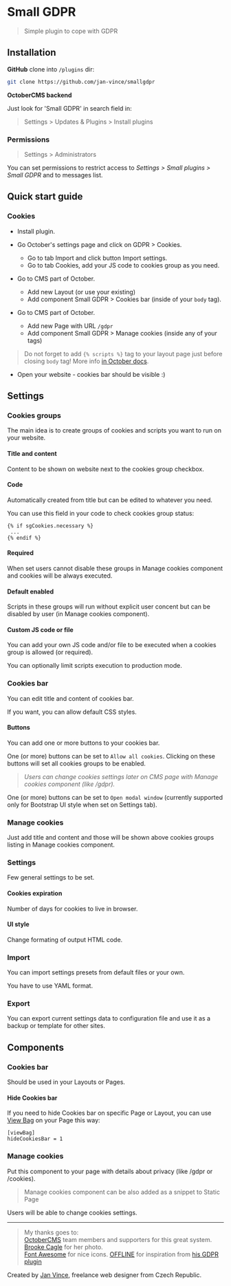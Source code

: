 # Small GDPR
> Simple plugin to cope with GDPR


## Installation

**GitHub** clone into `/plugins` dir:

```sh
git clone https://github.com/jan-vince/smallgdpr
```

**OctoberCMS backend**

Just look for 'Small GDPR' in search field in:
> Settings > Updates & Plugins > Install plugins

### Permissions

> Settings > Administrators

You can set permissions to restrict access to *Settings > Small plugins > Small GDPR* and to messages list.


## Quick start guide

### Cookies

* Install plugin.
* Go October's settings page and click on GDPR > Cookies.
  * Go to tab Import and click button Import settings.
  * Go to tab Cookies, add your JS code to cookies group as you need.

* Go to CMS part of October.
  * Add new Layout (or use your existing)
  * Add component Small GDPR > Cookies bar (inside of your `body` tag).

* Go to CMS part of October.
  * Add new Page with URL `/gdpr`
  * Add component Small GDPR > Manage cookies (inside any of your tags)

> Do not forget to add `{% scripts %}` tag to your layout page just before closing `body` tag! More info [in October docs](https://octobercms.com/docs/markup/tag-scripts).


* Open your website - cookies bar should be visible :)


## Settings

### Cookies groups

The main idea is to create groups of cookies and scripts you want to run on your website.

#### Title and content

Content to be shown on website next to the cookies group checkbox.

#### Code

Automatically created from title but can be edited to whatever you need.

You can use this field in your code to check cookies group status:

```
{% if sgCookies.necessary %}
 ...
{% endif %}
```

#### Required 

When set users cannot disable these groups in Manage cookies component and cookies will be always executed.


#### Default enabled

Scripts in these groups will run without explicit user concent but can be disabled by user (in Manage cookies component).

#### Custom JS code or file

You can add your own JS code and/or file to be executed when a cookies group is allowed (or required).

You can optionally limit scripts execution to production mode.

### Cookies bar 

You can edit title and content of cookies bar.

If you want, you can allow default CSS styles.

#### Buttons

You can add one or more buttons to your cookies bar. 

One (or more) buttons can be set to `Allow all cookies`. Clicking on these buttons will set all cookies groups to be enabled.

> *Users can change cookies settings later on CMS page with Manage cookies component (like /gdpr).*

One (or more) buttons can be set to `Open modal window` (currently supported only for Bootstrap UI style when set on Settings tab).

### Manage cookies

Just add title and content and those will be shown above cookies groups listing in Manage cookies component.


### Settings

Few general settings to be set.

#### Cookies expiration

Number of days for cookies to live in browser.

#### UI style

Change formating of output HTML code.

### Import

You can import settings presets from default files or your own.

You have to use YAML format.


### Export

You can export current settings data to configuration file and use it as a backup or template for other sites.


## Components

### Cookies bar

Should be used in your Layouts or Pages.

#### Hide Cookies bar

If you need to hide Cookies bar on specific Page or Layout, you can use [View Bag](https://octobercms.com/docs/cms/components#viewbag-component) on your Page this way:

```
[viewBag]
hideCookiesBar = 1
```

### Manage cookies

Put this component to your page with details about privacy (like /gdpr or /cookies).

> Manage cookies component can be also added as a snippet to Static Page

Users will be able to change cookies settings.




----
> My thanks goes to:    
> [OctoberCMS](http://www.octobercms.com) team members and supporters for this great system.   
> [Brooke Cagle](https://unsplash.com/@brookecagle) for her photo.   
> [Font Awesome](http://fontawesome.io/icons/) for nice icons.
> [OFFLINE](https://github.com/OFFLINE-GmbH) for inspiration from [his GDPR plugin](https://github.com/OFFLINE-GmbH/oc-gdpr-plugin)

Created by [Jan Vince](http://www.vince.cz), freelance web designer from Czech Republic.



